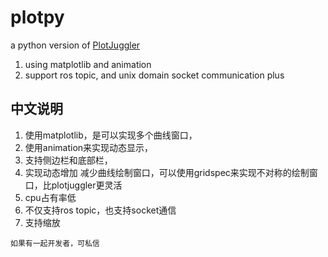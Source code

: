 # plotpy
a python version of [PlotJuggler](https://github.com/facontidavide/PlotJuggler) 
1. using matplotlib and animation
2. support ros topic, and unix domain socket communication plus

## 中文说明
1. 使用matplotlib，是可以实现多个曲线窗口，
2. 使用animation来实现动态显示，
3. 支持侧边栏和底部栏，
4. 实现动态增加 减少曲线绘制窗口，可以使用gridspec来实现不对称的绘制窗口，比plotjuggler更灵活
5. cpu占有率低
6. 不仅支持ros topic，也支持socket通信
7. 支持缩放

```
如果有一起开发者，可私信
```
